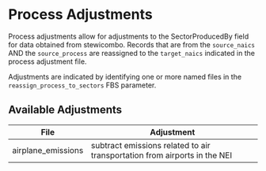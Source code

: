 # Process Adjustments
Process adjustments allow for adjustments to the SectorProducedBy field for data obtained from stewicombo.
Records that are from the `source_naics` AND the `source_process` are reassigned to the `target_naics` indicated in the process adjustment file.

Adjustments are indicated by identifying one or more named files in the `reassign_process_to_sectors` FBS parameter.


## Available Adjustments

File | Adjustment |
----- | ---- |
airplane_emissions | subtract emissions related to air transportation from airports in the NEI

